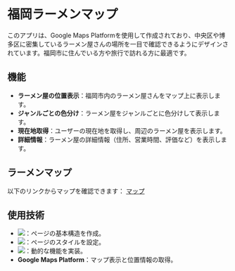 # 福岡ラーメンマップ

このアプリは、Google Maps Platformを使用して作成されており、中央区や博多区に密集しているラーメン屋さんの場所を一目で確認できるようにデザインされています。福岡市に住んでいる方や旅行で訪れる方に最適です。

## 機能

- **ラーメン屋の位置表示**：福岡市内のラーメン屋さんをマップ上に表示します。
- **ジャンルごとの色分け**：ラーメン屋をジャンルごとに色分けして表示します。
- **現在地取得**：ユーザーの現在地を取得し、周辺のラーメン屋を表示します。
- **詳細情報**：ラーメン屋の詳細情報（住所、営業時間、評価など）を表示します。
## ラーメンマップ

以下のリンクからマップを確認できます： [マップ](https://shima0710.github.io/fukuoka-ramen-map/map.html)

## 使用技術

- <img src="https://img.shields.io/badge/-Html5-E34F26.svg?logo=html5&style=plastic">：ページの基本構造を作成。
- <img src="https://img.shields.io/badge/-Css3-1572B6.svg?logo=css3&style=plastic">：ページのスタイルを設定。
- <img src="https://img.shields.io/badge/-Javascript-F7DF1E.svg?logo=javascript&style=plastic">：動的な機能を実装。
- **Google Maps Platform**：マップ表示と位置情報の取得。
